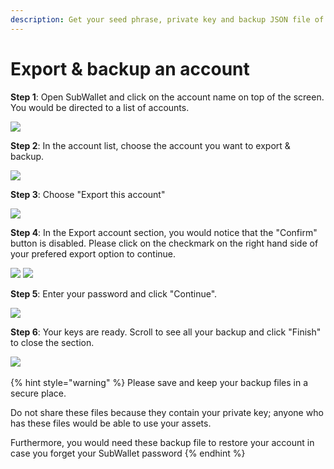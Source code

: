 ```yaml
---
description: Get your seed phrase, private key and backup JSON file of your account
---
```


# Export & backup an account

**Step 1**: Open SubWallet and click on the account name on top of the screen. You would be directed to a list of accounts.

![](<../../.gitbook/assets/image (36).png>)

**Step 2**: In the account list, choose the account you want to export & backup.&#x20;

![](<../../.gitbook/assets/image (31).png>)

**Step 3**: Choose "Export this account"

![](<../../.gitbook/assets/image (1).png>)

**Step 4**: In the Export account section, you would notice that the "Confirm" button is disabled. Please click on the checkmark on the right hand side of your prefered export option to continue. &#x20;

![](<../../.gitbook/assets/image (64).png>) ![](<../../.gitbook/assets/image (12).png>)

**Step 5**: Enter your password and click "Continue".&#x20;

![](<../../.gitbook/assets/image (32).png>)

**Step 6**: Your keys are ready. Scroll to see all your backup and click "Finish" to close the section.&#x20;

![](<../../.gitbook/assets/image (16).png>) <img src="../../.gitbook/assets/image (27).png" alt="" data-size="original">

{% hint style="warning" %}
Please save and keep your backup files in a secure place.&#x20;

Do not share these files because they contain your private key; anyone who has these files would be able to use your assets.

Furthermore, you would need these backup file to restore your account in case you forget your SubWallet password
{% endhint %}



